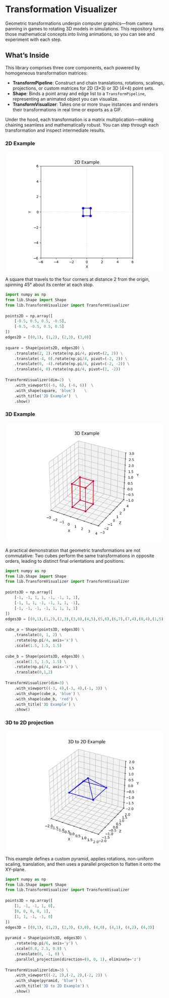 # Transformation Visualizer

Geometric transformations underpin computer graphics—from camera panning in games to rotating 3D models in simulations. This repository turns those mathematical concepts into living animations, so you can see and experiment with each step.

## What’s Inside

This library comprises three core components, each powered by homogeneous transformation matrices:

* **TransformPipeline**: Construct and chain translations, rotations, scalings, projections, or custom matrices for 2D (3×3) or 3D (4×4) point sets.
* **Shape**: Binds a point array and edge list to a `TransformPipeline`, representing an animated object you can visualize.
* **TransformVisualizer**: Takes one or more `Shape` instances and renders their transformations in real time or exports as a GIF.

Under the hood, each transformation is a matrix multiplication—making chaining seamless and mathematically robust. You can step through each transformation and inspect intermediate results.

### 2D Example

<img src="./media/2D-example.gif"/>

A square that travels to the four corners at distance 2 from the origin, spinning 45° about its center at each stop.

```python
import numpy as np
from lib.Shape import Shape
from lib.TransformVisualizer import TransformVisualizer

points2D = np.array([
    [-0.5, 0.5, 0.5, -0.5],
    [-0.5, -0.5, 0.5, 0.5]
])
edges2D = [(0,1), (1,2), (2,3), (3,0)]

square = Shape(points2D, edges2D) \
    .translate(2, 2).rotate(np.pi/4, pivot=(2, 2)) \
    .translate(-4, 0).rotate(np.pi/4, pivot=(-2, 2)) \
    .translate(0, -4).rotate(np.pi/4, pivot=(-2, -2)) \
    .translate(4, 0).rotate(np.pi/4, pivot=(2, -2))

TransformVisualizer(dim=2)  \
    .with_viewport((-6, 6), (-6, 6))  \
    .with_shape(square, 'blue')    \
    .with_title('2D Example')  \
    .show()
```

### 3D Example

<img src="./media/3D-example.gif"/>

A practical demonstration that geometric transformations are not commutative: Two cubes perform the same transformations in opposite orders, leading to distinct final orientations and positions.

```python
import numpy as np
from lib.Shape import Shape
from lib.TransformVisualizer import TransformVisualizer

points3D = np.array([
    [-1, -1, 1, 1, -1, -1, 1, 1],
    [-1, 1, 1, -1, -1, 1, 1, -1],
    [-1, -1, -1, -1, 1, 1, 1, 1]
])
edges3D = [(0,1),(1,2),(2,3),(3,0),(4,5),(5,6),(6,7),(7,4),(0,4),(1,5),(2,6),(3,7)]

cube_a = Shape(points3D, edges3D) \
    .translate(0, 1, 2) \
    .rotate(np.pi/4, axis='x') \
    .scale(1.5, 1.5, 1.5)

cube_b = Shape(points3D, edges3D) \
    .scale(1.5, 1.5, 1.5) \
    .rotate(np.pi/4, axis='x') \
    .translate(0,1,2)

TransformVisualizer(dim=3) \
    .with_viewport((-3, 4),(-3, 4),(-1, 3)) \
    .with_shape(cube_a, 'blue') \
    .with_shape(cube_b, 'red') \
    .with_title('3D Example') \
    .show()
```

### 3D to 2D projection

<img src="./media/3D-to-2D-example.gif"/>

This example defines a custom pyramid, applies rotations, non-uniform scaling, translation, and then uses a parallel projection to flatten it onto the XY-plane.

```python
import numpy as np
from lib.Shape import Shape
from lib.TransformVisualizer import TransformVisualizer

points3D = np.array([
    [1, -1, -1, 1, 0],
    [0, 0, 0, 0, 1],
    [1, 1, -1, -1, 0]
])
edges3D = [(0,1), (1,2), (2,3), (3,0), (4,0), (4,1), (4,2), (4,3)]

pyramid = Shape(points3D, edges3D) \
    .rotate(np.pi/6, axis='y') \
    .scale(0.8, 2.5, 0.8) \
    .translate(0, -1, 0) \
    .parallel_projection(direction=(0, 0, 1), eliminate='z')

TransformVisualizer(dim=3) \
    .with_viewport((-2, 2),(-2, 2),(-2, 2)) \
    .with_shape(pyramid, 'blue') \
    .with_title('3D to 2D Example') \
    .show()
```